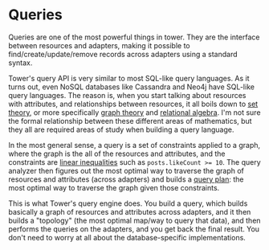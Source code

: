 # Queries

Queries are one of the most powerful things in tower. They are the interface between resources and adapters, making it possible to find/create/update/remove records across adapters using a standard syntax.

Tower's query API is very similar to most SQL-like query languages. As it turns out, even NoSQL databases like Cassandra and Neo4j have SQL-like query languages. The reason is, when you start talking about resources with attributes, and relationships between resources, it all boils down to [set theory](http://en.wikipedia.org/wiki/Set_theory), or more specifically [graph theory](http://en.wikipedia.org/wiki/Graph_theory) and [relational algebra](http://en.wikipedia.org/wiki/Relational_algebra). I'm not sure the formal relationship between these different areas of mathematics, but they all are required areas of study when building a query language.

In the most general sense, a query is a set of constraints applied to a graph, where the graph is the all of the resources and attributes, and the constraints are [linear inequalities](http://en.wikipedia.org/wiki/Linear_inequality) such as `posts.likeCount >= 10`. The query analyzer then figures out the most optimal way to traverse the graph of resources and attributes (across adapters) and builds a [query plan](http://en.wikipedia.org/wiki/Query_plan): the most optimal way to traverse the graph given those constraints.

This is what Tower's query engine does. You build a query, which builds basically a graph of resources and attributes across adapters, and it then builds a "topology" (the most optimal map/way to query that data), and then performs the queries on the adapters, and you get back the final result. You don't need to worry at all about the database-specific implementations.